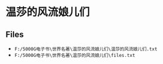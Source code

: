 # 温莎的风流娘儿们

## Files

- `F:/5000G电子书\世界名著\温莎的风流娘儿们\温莎的风流娘儿们.txt`
- `F:/5000G电子书\世界名著\温莎的风流娘儿们\files.txt`
